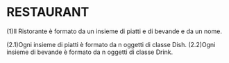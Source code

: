# RESTAURANT

(1)Il Ristorante è formato da un insieme di piatti e di bevande e da un nome. 

(2.1)Ogni insieme di piatti è formato da n oggetti di classe Dish. 
(2.2)Ogni insieme di bevande è formato da n oggetti di classe Drink. 
